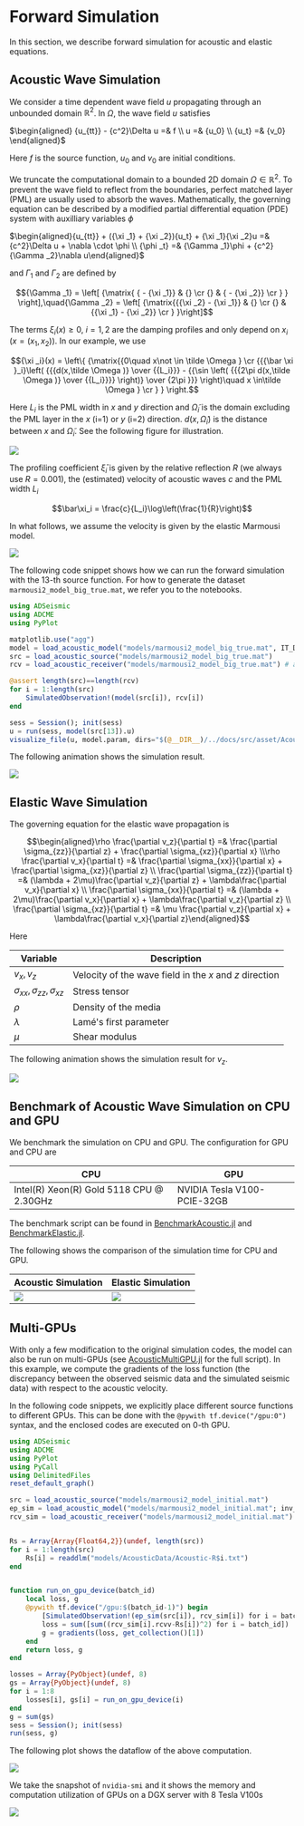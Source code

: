 # Forward Simulation



In this section, we describe forward simulation for acoustic and elastic equations. 



## Acoustic Wave Simulation



We consider a time dependent wave field $u$ propagating through an unbounded domain $\mathbb{R}^2$. In $\Omega$, the wave field $u$ satisfies 

$\begin{aligned} {u_{tt}} - {c^2}\Delta u =& f \\ u =& {u_0} \\ {u_t} =& {v_0} \end{aligned}$

Here $f$ is the source function, $u_0$ and $v_0$ are initial conditions. 

We truncate the computational domain to a bounded 2D domain $\Omega\in \mathbb{R}^2$. To prevent the wave field to reflect from the boundaries, perfect matched layer (PML) are usually used to absorb the waves. Mathematically, the governing equation can be described by a modified partial differential equation (PDE) system with auxilliary variables $\phi$

$\begin{aligned}{u_{tt}} + ({\xi _1} + {\xi _2}){u_t} + {\xi _1}{\xi _2}u =& {c^2}\Delta u + \nabla  \cdot \phi   \\ {\phi _t} =& {\Gamma _1}\phi  + {c^2}{\Gamma _2}\nabla u\end{aligned}$

and $\Gamma_1$ and $\Gamma_2$ are defined by


$${\Gamma _1} = \left[ {\matrix{ { - {\xi _1}} & {}  \cr    {} & { - {\xi _2}}  \cr  } } \right],\quad{\Gamma _2} = \left[ {\matrix{{{\xi _2} - {\xi _1}} & {}  \cr    {} & {{\xi _1} - {\xi _2}}  \cr  } }\right]$$

The terms $\xi_i(x)\geq 0$, $i=1,2$ are the damping profiles and only depend on $x_i$ ($x=(x_1,x_2)$). In our example, we use


$${\xi _i}(x) = \left\{ {\matrix{{0\quad x\not  \in \tilde \Omega }  \cr    {{{\bar \xi }_i}\left( {{{d(x,\tilde \Omega )} \over {{L_i}}} - {{\sin \left( {{{2\pi d(x,\tilde \Omega )} \over {{L_i}}}} \right)} \over {2\pi }}} \right)\quad x \in\tilde \Omega }  \cr  } } \right.$$

 Here $L_i$ is the PML width in $x$ and $y$ direction and $\tilde \Omega_i$ is the domain excluding the PML layer in the $x$ (i=1) or $y$ (i=2) direction. $d(x, \tilde\Omega_i)$ is the distance between $x$ and $\tilde\Omega_i$. See the following figure for illustration. 

![](./asset/domain.png)



The profiling coefficient $\bar\xi_i$ is given by the relative reflection $R$ (we always use $R=0.001$), the (estimated) velocity of acoustic waves $c$ and the PML width $L_i$

```math
\bar\xi_i = \frac{c}{L_i}\log\left(\frac{1}{R}\right)
```

In what follows, we assume the velocity is given by the elastic Marmousi model. 

![](./asset/marmoursi2-vp.png)

The following code snippet shows how we can run the forward simulation with the 13-th source function. For how to generate the dataset `marmousi2_model_big_true.mat`, we refer you to the notebooks. 



```julia
using ADSeismic
using ADCME
using PyPlot

matplotlib.use("agg")
model = load_acoustic_model("models/marmousi2_model_big_true.mat", IT_DISPLAY=50)
src = load_acoustic_source("models/marmousi2_model_big_true.mat")
rcv = load_acoustic_receiver("models/marmousi2_model_big_true.mat") # assume there is only one receiver

@assert length(src)==length(rcv)
for i = 1:length(src)
	SimulatedObservation!(model(src[i]), rcv[i])
end

sess = Session(); init(sess)
u = run(sess, model(src[13]).u)
visualize_file(u, model.param, dirs="$(@__DIR__)/../docs/src/asset/Acoustic")
```



The following animation shows the simulation result. 

![](./asset/Acoustic.gif)



## Elastic Wave Simulation

The governing equation for the elastic wave propagation is

$$\begin{aligned}\rho \frac{\partial v_z}{\partial t} =& \frac{\partial \sigma_{zz}}{\partial z} + \frac{\partial \sigma_{xz}}{\partial x}  \\\rho \frac{\partial v_x}{\partial t} =& \frac{\partial \sigma_{xx}}{\partial x} + \frac{\partial \sigma_{xz}}{\partial z}  \\  \frac{\partial \sigma_{zz}}{\partial t} =& (\lambda + 2\mu)\frac{\partial v_z}{\partial z} + \lambda\frac{\partial v_x}{\partial x}  \\  \frac{\partial \sigma_{xx}}{\partial t} =& (\lambda + 2\mu)\frac{\partial v_x}{\partial x} + \lambda\frac{\partial v_z}{\partial z}  \\  \frac{\partial \sigma_{xz}}{\partial t} =& \mu \frac{\partial v_z}{\partial x} + \lambda\frac{\partial v_x}{\partial z}\end{aligned}$$

Here 

| Variable                                | Description                                             |
| --------------------------------------- | ------------------------------------------------------- |
| $v_x, v_z$                              | Velocity of the wave field in the $x$ and $z$ direction |
| $\sigma_{xx}, \sigma_{zz}, \sigma_{xz}$ | Stress tensor                                           |
| $\rho$                                  | Density of the media                                    |
| $\lambda$                               | Lamé's first parameter                                  |
| $\mu$                                   | Shear modulus                                           |

The following animation shows the simulation result for $v_z$. 

![](./asset/Elastic.gif)



## Benchmark of Acoustic Wave Simulation on CPU and GPU



We benchmark the simulation on CPU and GPU. The configuration for GPU and CPU are 

| CPU                                      | GPU                         |
| ---------------------------------------- | --------------------------- |
| Intel(R) Xeon(R) Gold 5118 CPU @ 2.30GHz | NVIDIA Tesla V100-PCIE-32GB |

The benchmark script can be found in [BenchmarkAcoustic.jl](https://github.com/kailaix/ADSeismic.jl/blob/master/test/BenchmarkAcoustic.jl) and [BenchmarkElastic.jl](https://github.com/kailaix/ADSeismic.jl/blob/master/test/BenchmarkElastic.jl).  

 The following shows the comparison of the simulation time for CPU and GPU. 

| Acoustic Simulation                 | Elastic Simulation                 |
| ----------------------------------- | ---------------------------------- |
| ![](./asset/acoustic_benchmark.png) | ![](./asset/elastic_benchmark.png) |




## Multi-GPUs

With only a few modification to the original simulation codes, the model can also be run on multi-GPUs (see [AcousticMultiGPU.jl](https://github.com/kailaix/ADSeismic.jl/blob/master/test/AcousticMultiGPU.jl) for the full script). In this example, we compute the gradients of the loss function (the discrepancy between the observed seismic data and the simulated seismic data) with respect to the acoustic velocity. 

In the following code snippets, we explicitly place different source functions to different GPUs. This can be done with the  `@pywith tf.device("/gpu:0")` syntax, and the enclosed codes are executed on 0-th GPU.  

```Julia
using ADSeismic
using ADCME
using PyPlot
using PyCall
using DelimitedFiles
reset_default_graph()

src = load_acoustic_source("models/marmousi2_model_initial.mat")
ep_sim = load_acoustic_model("models/marmousi2_model_initial.mat"; inv_vp=true, IT_DISPLAY=0)
rcv_sim = load_acoustic_receiver("models/marmousi2_model_initial.mat")


Rs = Array{Array{Float64,2}}(undef, length(src))
for i = 1:length(src)
    Rs[i] = readdlm("models/AcousticData/Acoustic-R$i.txt")
end


function run_on_gpu_device(batch_id)
    local loss, g
    @pywith tf.device("/gpu:$(batch_id-1)") begin
        [SimulatedObservation!(ep_sim(src[i]), rcv_sim[i]) for i = batch_id]
        loss = sum([sum((rcv_sim[i].rcvv-Rs[i])^2) for i = batch_id]) 
        g = gradients(loss, get_collection()[1])
    end
    return loss, g
end

losses = Array{PyObject}(undef, 8)
gs = Array{PyObject}(undef, 8)
for i = 1:8
    losses[i], gs[i] = run_on_gpu_device(i)
end
g = sum(gs)
sess = Session(); init(sess)
run(sess, g)
```

The following plot shows the dataflow of the above computation. 

![](./asset/gradient.png)

We take the snapshot of `nvidia-smi` and it shows the memory and computation utilization of GPUs on a DGX server with 8 Tesla V100s 

![](./asset/multigpu.gif)
